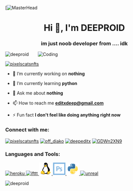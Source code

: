 [![MasterHead](https://media.tenor.com/0KWv5WrE48sAAAAC/rainy-car.gif)
<h1 align="center">Hi 👋, I'm DEEPROID</h1>
<h3 align="center">im just noob developer from .... idk</h3>
<img align="right" alt="Coding" width="400" src="https://user-images.githubusercontent.com/74038190/225813708-98b745f2-7d22-48cf-9150-083f1b00d6c9.gif">

<p align="left"> <img src="https://komarev.com/ghpvc/?username=deeproid&label=Profile%20views&color=0e75b6&style=flat" alt="deeproid" /> </p>

<p align="left"> <a href="https://twitter.com/pixelscatsnfts" target="blank"><img src="https://img.shields.io/twitter/follow/pixelscatsnfts?logo=twitter&style=for-the-badge" alt="pixelscatsnfts" /></a> </p>

- 🔭 I’m currently working on **nothing**

- 🌱 I’m currently learning **python**

- 💬 Ask me about **nothing**

- 📫 How to reach me **editxdeep@gmail.com**

- ⚡ Fun fact **I don't feel like doing anything right now**

<h3 align="left">Connect with me:</h3>
<p align="left">
<a href="https://twitter.com/pixelscatsnfts" target="blank"><img align="center" src="https://raw.githubusercontent.com/rahuldkjain/github-profile-readme-generator/master/src/images/icons/Social/twitter.svg" alt="pixelscatsnfts" height="30" width="40" /></a>
<a href="https://instagram.com/off_diako" target="blank"><img align="center" src="https://raw.githubusercontent.com/rahuldkjain/github-profile-readme-generator/master/src/images/icons/Social/instagram.svg" alt="off_diako" height="30" width="40" /></a>
<a href="https://www.youtube.com/c/deepeditx" target="blank"><img align="center" src="https://raw.githubusercontent.com/rahuldkjain/github-profile-readme-generator/master/src/images/icons/Social/youtube.svg" alt="deepeditx" height="30" width="40" /></a>
<a href="http://discordapp.com/users/654734522801324055" target="blank"><img align="center" src="https://raw.githubusercontent.com/rahuldkjain/github-profile-readme-generator/master/src/images/icons/Social/discord.svg" alt="GDWn2XN9" height="30" width="40" /></a>
</p>

<h3 align="left">Languages and Tools:</h3>
<p align="left"> <a href="https://heroku.com" target="_blank" rel="noreferrer"> <img src="https://www.vectorlogo.zone/logos/heroku/heroku-icon.svg" alt="heroku" width="40" height="40"/> </a> <a href="https://ifttt.com/" target="_blank" rel="noreferrer"> <img src="https://www.vectorlogo.zone/logos/ifttt/ifttt-ar21.svg" alt="ifttt" width="40" height="40"/> </a> <a href="https://www.linux.org/" target="_blank" rel="noreferrer"> <img src="https://raw.githubusercontent.com/devicons/devicon/master/icons/linux/linux-original.svg" alt="linux" width="40" height="40"/> </a> <a href="https://www.photoshop.com/en" target="_blank" rel="noreferrer"> <img src="https://raw.githubusercontent.com/devicons/devicon/master/icons/photoshop/photoshop-line.svg" alt="photoshop" width="40" height="40"/> </a> <a href="https://www.python.org" target="_blank" rel="noreferrer"> <img src="https://raw.githubusercontent.com/devicons/devicon/master/icons/python/python-original.svg" alt="python" width="40" height="40"/> </a> <a href="https://unrealengine.com/" target="_blank" rel="noreferrer"> <img src="https://raw.githubusercontent.com/kenangundogan/fontisto/036b7eca71aab1bef8e6a0518f7329f13ed62f6b/icons/svg/brand/unreal-engine.svg" alt="unreal" width="40" height="40"/> </a> </p>

<p><img align="center" src="https://github-readme-stats.vercel.app/api/top-langs?username=deeproid&show_icons=true&locale=en&layout=compact" alt="deeproid" /></p>

